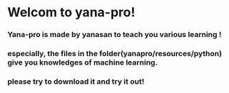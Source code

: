 # Welcom to yana-pro!
### Yana-pro is made by yanasan to teach you various learning !
### especially, the files in the folder(yanapro/resources/python) give you knowledges of machine learning.
### please try to download it and try it out!
